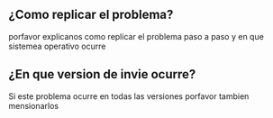 ## ¿Como replicar el problema?
porfavor explicanos como replicar el problema paso a paso y en que sistemea operativo ocurre
## ¿En que version de invie ocurre?
Si este problema ocurre en todas las versiones porfavor tambien mensionarlos

